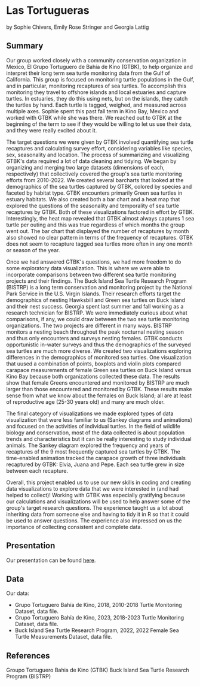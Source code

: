 Las Tortugueras
================
by Sophie Chivers, Emily Rose Stringer and Georgia Lattig

## Summary

Our group worked closely with a community conservation organization in Mexico, El Grupo Tortuguero de Bahía de Kino (GTBK), to help organize and interpret their long term sea turtle monitoring data from the Gulf of California. This group is focused on monitoring turtle populations in the Gulf, and in particular, monitoring recaptures of sea turtles. To accomplish this monitoring they travel to offshore islands and local estuaries and capture turtles. In estuaries, they do this using nets, but on the islands, they catch the turtles by hand. Each turtle is tagged, weighed, and measured across multiple axes. Sophie spent this past fall term in Kino Bay, Mexico and worked with GTBK while she was there. We reached out to GTBK at the beginning of the term to see if they would be willing to let us use their data, and they were really excited about it. 

The target questions we were given by GTBK involved quantifying sea turtle recaptures and calculating survey effort, considering variables like species, sex, seasonality and location. The process of summarizing and visualizing GTBK's data required a lot of data cleaning and tidying. We began by organizing and merging two large datasets (dimensions of each, respectively) that collectively covered the group's sea turtle monitoring efforts from 2010-2022. We created several barcharts that looked at the demographics of the sea turtles captured by GTBK, colored by species and faceted by habitat type. GTBK encounters primarily Green sea turtles in estuary habitats. We also created both a bar chart and a heat map that explored the questions of the seasonality and temporality of sea turtle recaptures by GTBK. Both of these visualizations factored in effort by GTBK. Interestingly, the heat map revealed that GTBK almost always captures 1 sea turtle per outing and this was true regardless of which months the group went out. The bar chart that displayed the number of recaptures by month also showed no clear pattern in terms of the frequency of recaptures. GTBK does not seem to recapture tagged sea turtles more often in any one month or season of the year.

Once we had answered GTBK's questions, we had more freedom to do some exploratory data visualization. This is where we were able to incorporate comparisons between two different sea turtle monitoring projects and their findings. The Buck Island Sea Turtle Research Program (BISTRP) is a long term conservation and monitoring project by the National Park Service in the U.S. Virgin Islands. Their research efforts target the demographics of nesting Hawksbill and Green sea turtles on Buck Island and their nest success. Georgia spent last summer and fall working as a research technician for BISTRP. We were immediately curious about what comparisons, if any, we could draw between the two sea turtle monitoring organizations. The two projects are different in many ways. BISTRP monitors a nesting beach throughout the peak nocturnal nesting season and thus only encounters and surveys nesting females. GTBK conducts opportunistic in-water surveys and thus the demographics of the surveyed sea turtles are much more diverse. We created two visualizations exploring differences in the demographics of monitored sea turtles. One visualization that uused a combination of points, boxplots and violin plots compared carapace measurements of female Green sea turtles on Buck Island versus Kino Bay because both organizations collected these data. The results show that female Greens encountered and monitored by BISTRP are much larger than those encountered and monitored by GTBK. These results make sense from what we know about the females on Buck Island; all are at least of reproductive age (25-30 years old) and many are much older.

The final category of visualizations we made explored types of data visualization that were less familiar to us (Sankey diagrams and animations) and focused on the activities of individual turtles. In the field of wildlife biology and conservation, most of the data collected is about population trends and characteristics but it can be really interesting to study individual animals. The Sankey diagram explored the frequency and years of recaptures of the 9 most frequently captured sea turtles by GTBK. The time-enabled animation tracked the carapace growth of three individuals recaptured by GTBK: Elvia, Juana and Pepe. Each sea turtle grew in size between each recapture.

Overall, this project enabled us to use our new skills in coding and creating data visualizations to explore data that we were interested in (and had helped to collect)! Working with GTBK was especially gratifying because our calculations and visualizations will be used to help answer some of the group's target research questions. The experience taught us a lot about inheriting data from someone else and having to tidy it in R so that it could be used to answer questions. The experience also impressed on us the importance of collecting consistent and complete data. 

## Presentation

Our presentation can be found [here](https://docs.google.com/presentation/d/1xQokf4kLggq_BDt04svHl_0KVKK_AW0inhDp5nUpfAA/edit#slide=id.p).

## Data

Our data:

- Grupo Tortuguero Bahía de Kino, 2018, 2010-2018 Turtle Monitoring Dataset, data file. 
- Grupo Tortuguero Bahía de Kino, 2023, 2018-2023 Turtle Monitoring Dataset, data file. 
- Buck Island Sea Turtle Research Program, 2022, 2022 Female Sea Turtle Measurements Dataset, data file.

## References

Groupo Tortuguero Bahia de Kino (GTBK)
Buck Island Sea Turtle Research Program (BISTRP)
